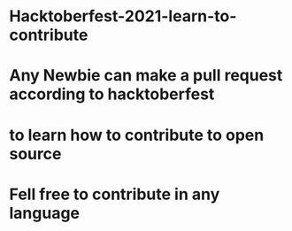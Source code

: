 # Hacktoberfest-2021-learn-to-contribute
# Any Newbie can make a pull request according to hacktoberfest
# to learn how to contribute to open source
# Fell free to contribute in any language 
